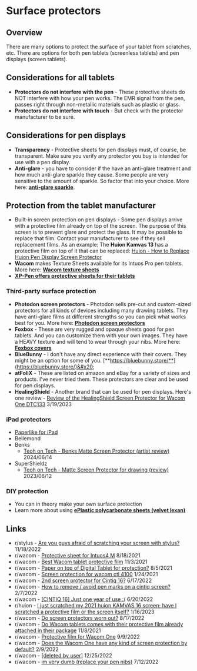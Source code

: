 # Surface protectors

## Overview

There are many options to protect the surface of your tablet from scratches, etc. There are options for both pen tablets (screenless tablets) and pen displays (screen tablets). &#x20;

## Considerations for all tablets&#x20;

* **Protectors do not interfere with the pen** - These protective sheets do NOT interfere with how your pen works. The EMR signal from the pen, passes right through non-metallic materials such as plastic or glass. &#x20;
* **Protectors do not interfere with touch** - But check with the protector manufacturer to be sure.&#x20;

## Considerations for pen displays

* **Transparency** - Protective sheets for pen displays must, of course, be transparent. Make sure you verify any protector you buy is intended for use with a pen display.
* **Anti-glare** - you have to consider if the have an anti-glare treatment and how much anti-glare sparkle they cause. Some people are very sensitive to the amount of sparkle. So factor that into your choice. More here: [**anti-glare sparkle**](../../guides/pen-displays/anti-glare-sparkle.md).&#x20;

## Protection from the tablet manufacturer

* Built-in screen protection on pen displays - Some pen displays arrive with a protective film already on top of the screen. The purpose of this screen is to prevent glare and protect the glass.  It may be possible to replace that film. Contact your manufacturer to see if they sell replacement films. As an example: The **Huion Kamvas 13** has a protective film on top of it that can be replaced: [Huion - How to Replace Huion Pen Display Screen Protector](https://www.youtube.com/watch?v=B8CyIZfX8co)
* **Wacom** makes Texture Sheets available for its Intuos Pro pen tablets. More here: [**Wacom texture sheets**](../../product-info/wacom/wacom-texture-sheets.md)&#x20;
* [**XP-Pen offers protective sheets for their tablets**](../../product-info/xp-pen/xp-pen-protective-sheets.md)

### Third-party surface protection

* **Photodon screen protectors** - Photodon sells pre-cut and custom-sized protectors for all kinds of devices including many drawing tablets. They have anti-glare films at different strengths so you can pick what works best for you. More here: [**Photodon screen protectors**](photodon-screen-protectors.md)
* **Foxbox** - These are very rugged and opaque sheets good for pen tablets. And you can customize them with your own images. They have a HEAVY texture and will tend to wear through your nibs. More here: [**Foxbox covers**](foxbox-covers.md)&#x20;
* **BlueBunny** - I don't have any direct experience with their covers. They might be an option for some of you. [**https://bluebunny.store/**](https://bluebunny.store/)&#x20;
* **atFoliX** - These are listed on amazon and eBay for a variety of sizes and products. I've never tried them. These protectors are clear and be used for pen displays.
* **HealingShield** - Another brand that can be used for pen displays. Here's one review - [Review of the HealingShield Screen Protector for Wacom One DTC133](https://www.reddit.com/r/wacom/comments/11vr3sv/review\_of\_the\_healingshield\_screen\_protector\_for/) 3/19/2023

### iPad protectors

* [Paperlike for iPad](paperlike-for-ipad.md) &#x20;
* Bellemond
* Benks&#x20;
  * [Teoh on Tech - Benks Matte Screen Protector (artist review)](https://www.youtube.com/watch?v=vZM\_y38UiGU) 2024/06/14
* SuperShieldz&#x20;
  * [Teoh on Tech - Matte Screen Protector for drawing (review)](https://www.youtube.com/watch?v=oDRQDZh3kW8) 2023/06/12

### DIY protection

* You can in theory make your own surface protection
* Learn more about using [**ePlastic polycarbonate sheets (velvet lexan)**](eplastic-polycarbonate-sheets-velvet-lexan.md)

## Links

* r/stylus - [Are you guys afraid of scratching your screen with stylus?](https://www.reddit.com/r/stylus/comments/yyix9r/are\_you\_guys\_afraid\_of\_scratching\_your\_screen/) 11/18/2022
* r/wacom - [Protective sheet for Intuos4 M](https://www.reddit.com/r/wacom/comments/p6omxz/protective\_sheet\_for\_intuos4\_m/) 8/18/2021
* r/wacom - [Best Wacom tablet protective film](https://www.reddit.com/r/wacom/comments/qlrq7u/best\_wacom\_tablet\_protective\_film/) 11/3/2021
* r/wacom - [Paper on top of Digital Tablet for protection?](https://www.reddit.com/r/wacom/comments/oy8i1r/paper\_on\_top\_of\_digital\_tablet\_for\_protection/) 8/5/2021
* r/wacom - [Screen protection for wacom ctl 4100](https://www.reddit.com/r/wacom/comments/l3yp8k/screen\_protection\_for\_wacom\_ctl\_4100/) 1/24/2021
* r/wacom - [2nd screen protector for Cintiq 16?](https://www.reddit.com/r/wacom/comments/ve2shi/2nd\_screen\_protector\_for\_cintiq\_16/) 6/17/2022
* r/wacom - [How to remove / avoid pen marks on a cintiq screen?](https://www.reddit.com/r/wacom/comments/sn534s/how\_to\_remove\_avoid\_pen\_marks\_on\_a\_cintiq\_screen/) 2/7/2022
* r/wacom - [\[CINTIQ 16\] Just one year of use :(](https://www.reddit.com/r/wacom/comments/vguc1a/cintiq\_16\_just\_one\_year\_of\_use/) 6/20/2022
* r/huion - [I just scratched my 2021 huion KAMVAS 16 screen; have I scratched a protective film or the screen itself?](https://www.reddit.com/r/huion/comments/10d6u79/i\_just\_scratched\_my\_2021\_huion\_kamvas\_16\_screen/) 1/16/2023
* r/wacom - [Do screen protectors worn out?](https://www.reddit.com/r/wacom/comments/wr3zi1/do\_screen\_protectors\_worn\_out/) 8/17/2022
* r/wacom - [Do Wacom tablets comes with their protective film already attached in their package](https://www.reddit.com/r/wacom/comments/qp5u1c/do\_wacom\_tablets\_comes\_with\_their\_protective\_film/) 11/8/2021
* r/wacom - [Protective film for Wacom One](https://www.reddit.com/r/wacom/comments/x9jsbl/protective\_film\_for\_wacom\_one/) 9/9/2022
* r/wacom - [Does the Wacom One have any kind of screen protection by default?](https://www.reddit.com/r/wacom/comments/soijb4/does\_the\_wacom\_one\_have\_any\_kind\_of\_screen/) 2/9/2022
* r/wacom - [\[deleted by user\]](https://www.reddit.com/r/wacom/comments/zv593v/does\_cintiq\_13hd\_have\_screen\_protection\_see\_coment/) 12/25/2022
* r/wacom - [im very dumb (replace your pen nibs)](https://www.reddit.com/r/wacom/comments/vwy9q8/im\_very\_dumb\_replace\_your\_pen\_nibs/) 7/12/2022
